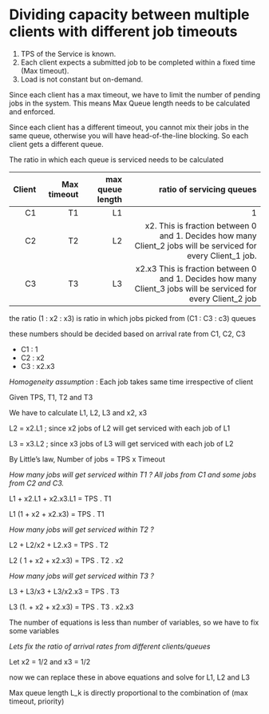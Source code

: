 
# Dividing capacity between multiple clients with different job timeouts

1. TPS of the Service is known.   
2. Each client expects a submitted job to be completed within a fixed time (Max timeout).   
3. Load is not constant but on-demand.

Since each client has a max timeout, we have to limit the number of pending jobs in the system.  This means Max Queue length needs to be calculated and enforced.  

Since each client has a different timeout, you cannot mix their jobs in the same queue, otherwise you will have head-of-the-line blocking.   So each client gets a different queue.    

The ratio in which each queue is serviced needs to be calculated

| Client |  Max timeout | max queue length | ratio of servicing queues |
| -----: |  -------:    | ------------:    | --------------:           |
|  C1    |  T1          |   L1             |  1
|  C2    |  T2          |   L2             | x2.  This is fraction between 0 and 1.  Decides how many Client_2 jobs will be serviced for every Client_1 job.   |
|  C3    |  T3          |   L3             | x2.x3  This is fraction between 0 and 1.  Decides how many Client_3 jobs will be serviced for every Client_2 job |


the ratio (1 : x2 : x3) is ratio in which jobs picked from (C1 : C3 : c3) queues

these numbers should be decided based on arrival rate from C1, C2, C3

* C1 : 1
* C2 : x2
* C3 : x2.x3

*Homogeneity assumption* : Each job takes same time irrespective of client

Given TPS, T1, T2 and T3

We have to calculate L1, L2, L3 and x2, x3

L2 = x2.L1 ; since x2 jobs of L2 will get serviced with each job of L1

L3 = x3.L2 ; since x3 jobs of L3 will get serviced with each job of L2

By Little’s law, Number of jobs = TPS x Timeout

*How many jobs will get serviced within T1 ? All jobs from C1 and some jobs from C2 and C3.*

L1 + x2.L1 + x2.x3.L1 = TPS . T1

L1 (1 + x2 + x2.x3) = TPS . T1

*How many jobs will get serviced within T2 ?*

L2 + L2/x2 + L2.x3 = TPS . T2

L2 ( 1 + x2 + x2.x3) = TPS . T2 . x2

*How many jobs will get serviced within T3 ?*

L3 + L3/x3 + L3/x2.x3 = TPS . T3

L3 (1. + x2 + x2.x3) = TPS . T3 . x2.x3

The number of equations is less than number of variables, so we have to fix some variables

*Lets fix the ratio of arrival rates from different clients/queues*

Let x2 = 1/2 and x3 = 1/2

now we can replace these in above equations and solve for L1, L2 and L3

Max queue length L_k is directly proportional to the combination of (max timeout, priority)
